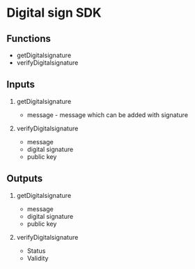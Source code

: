 # Digital sign SDK 

## Functions
- getDigitalsignature
- verifyDigitalsignature

## Inputs
1. getDigitalsignature
    - message - message which can be added with signature

2. verifyDigitalsignature
    - message 
    - digital signature
    - public key

## Outputs
1. getDigitalsignature
    - message 
    - digital signature
    - public key

2. verifyDigitalsignature
    - Status
    - Validity